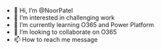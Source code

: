 - 👋 Hi, I’m @NoorPatel
- 👀 I’m interested in challenging work
- 🌱 I’m currently learning O365 and Power Platform
- 💞️ I’m looking to collaborate on O365
- 📫 How to reach me message

<!---
NoorPatel/NoorPatel is a ✨ special ✨ repository because its `README.md` (this file) appears on your GitHub profile.
You can click the Preview link to take a look at your changes.
--->
